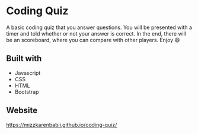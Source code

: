 # Coding Quiz

A basic coding quiz that you answer questions. You will be presented with a timer and told whether or not your answer is correct. In the end, there will be an scoreboard, where you can compare with other players. Enjoy 😄

## Built with 
* Javascript 
* CSS
* HTML 
* Bootstrap 


## Website
https://mizzkarenbabii.github.io/coding-quiz/

